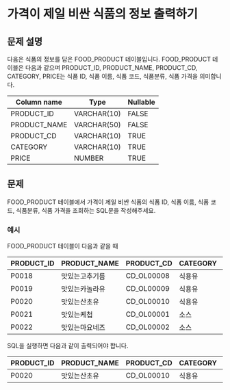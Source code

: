 # 가격이 제일 비싼 식품의 정보 출력하기

## 문제 설명
다음은 식품의 정보를 담은 FOOD_PRODUCT 테이블입니다. FOOD_PRODUCT 테이블은 다음과 같으며 PRODUCT_ID, PRODUCT_NAME, PRODUCT_CD, CATEGORY, PRICE는 식품 ID, 식품 이름, 식품 코드, 식품분류, 식품 가격을 의미합니다.

| Column name | Type      | Nullable |
|-------------|-----------|----------|
| PRODUCT_ID  | VARCHAR(10) | FALSE    |
| PRODUCT_NAME| VARCHAR(50) | FALSE    |
| PRODUCT_CD  | VARCHAR(10) | TRUE     |
| CATEGORY 	  | VARCHAR(10) | TRUE     |
| PRICE 	  | NUMBER      | TRUE     | 

## 문제
FOOD_PRODUCT 테이블에서 가격이 제일 비싼 식품의 식품 ID, 식품 이름, 식품 코드, 식품분류, 식품 가격을 조회하는 SQL문을 작성해주세요.

### 예시
FOOD_PRODUCT 테이블이 다음과 같을 때

| PRODUCT_ID | PRODUCT_NAME | PRODUCT_CD | CATEGORY | PRICE |
|------------|---------------|---------------|------------|----------|
| P0018      | 맛있는고추기름 | CD_OL00008  | 식용유   | 6100    |
| P0019      | 맛있는카놀라유 | CD_OL00009  | 식용유   | 5100    |
| P0020      | 맛있는산초유 | CD_OL00010  | 식용유   | 6500    |
| P0021      | 맛있는케첩   | CD_OL00001  | 소스     | 4500    |
| P0022      | 맛있는마요네즈 | CD_OL00002  | 소스     | 4700    |

SQL을 실행하면 다음과 같이 출력되어야 합니다.

| PRODUCT_ID | PRODUCT_NAME | PRODUCT_CD | CATEGORY | PRICE |
|------------|---------------|---------------|------------|----------|
| P0020      | 맛있는산초유 | CD_OL00010  | 식용유   | 6500   |